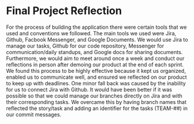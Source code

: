 # Final Project Reflection
For the process of building the application there were certain tools that we used and conventions we followed. The main tools we used were Jira, Github, Facbook Messenger, and Google Documents. We would use Jira to manage our tasks, Github for our code repository,  Messenger for communication/daily standups, and Google docs for sharing documents. Furthermore, we would aim to meet around once a week and conduct our reflections in person after demoing our product at the end of each sprint. We found this process to be highly effective because it kept us organized, enabled us to communicate well, and ensured we reflected on our product to keep up with deadlines. One minor fall back was caused by the inability for us to connect Jira with Github. It would have been better if it was possible so that we could manage our branches directly on Jira and with their corresponding tasks. We overcame this by having branch names that reflected the story/task and adding an identifier for the tasks (TEAM-##) in our commit messages. 

